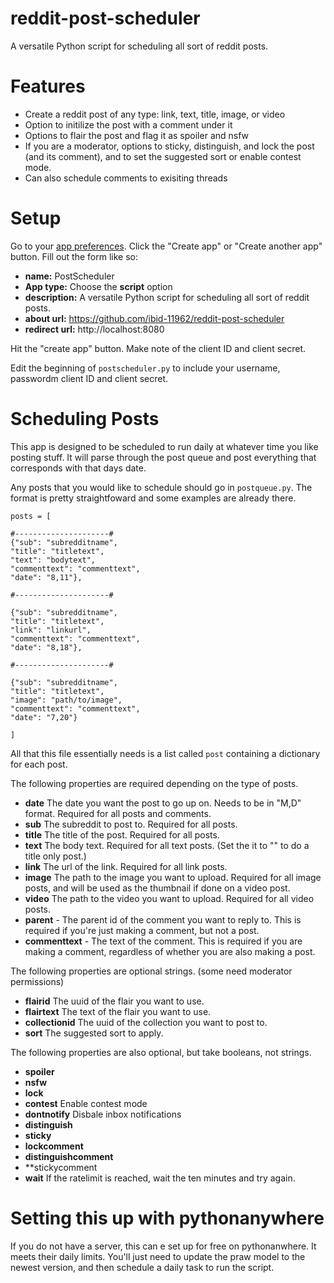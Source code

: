 # reddit-post-scheduler
A versatile Python script for scheduling all sort of reddit posts.

# Features

- Create a reddit post of any type: link, text, title, image, or video
- Option to initilize the post with a comment under it
- Options to flair the post and flag it as spoiler and nsfw
- If you are a moderator, options to sticky, distinguish, and lock the post (and its comment), and to set the suggested sort or enable contest mode.
- Can also schedule comments to exisiting threads

# Setup

Go to your [app preferences](https://www.reddit.com/prefs/apps). Click the "Create app" or "Create another app" button. Fill out the form like so:

- **name:** PostScheduler
- **App type:** Choose the **script** option
- **description:** A versatile Python script for scheduling all sort of reddit posts.
- **about url:** https://github.com/ibid-11962/reddit-post-scheduler
- **redirect url:** http://localhost:8080

Hit the "create app" button. Make note of the client ID and client secret.

Edit the beginning of `postscheduler.py` to include your username, passwordm client ID and client secret.

# Scheduling Posts

This app is designed to be scheduled to run daily at whatever time you like posting stuff. It will parse through the post queue and post everything that corresponds with that days date.

Any posts that you would like to schedule should go in `postqueue.py`. The format is pretty straightfoward and some examples are already there.

```
posts = [

#---------------------#
{"sub": "subredditname",
"title": "titletext",
"text": "bodytext",
"commenttext": "commenttext",
"date": "8,11"},

#---------------------#

{"sub": "subredditname",
"title": "titletext",
"link": "linkurl",
"commenttext": "commenttext",
"date": "8,18"},

#---------------------#

{"sub": "subredditname",
"title": "titletext",
"image": "path/to/image",
"commenttext": "commenttext",
"date": "7,20"}

]
```

All that this file essentially needs is a list called `post` containing a dictionary for each post.

The following properties are required depending on the type of posts.

- **date** The date you want the post to go up on. Needs to be in "M,D" format. Required for all posts and comments. 
- **sub** The subreddit to post to. Required for all posts.
- **title** The title of the post. Required for all posts.
- **text** The body text. Required for all text posts. (Set the it to "" to do a title only post.)
- **link** The url of the link. Required for all link posts.
- **image** The path to the image you want to upload. Required for all image posts, and will be used as the thumbnail if done on a video post.
- **video** The path to the video you want to upload. Required for all video posts.
- **parent** - The parent id of the comment you want to reply to. This is required if you're just making a comment, but not a post.
- **commenttext** - The text of the comment. This is required if you are making a comment, regardless of whether you are also making a post.

The following properties are optional strings. (some need moderator permissions)

- **flairid** The uuid of the flair you want to use.
- **flairtext** The text of the flair you want to use.
- **collectionid** The uuid of the collection you want to post to.
- **sort** The suggested sort to apply.

The following properties are also optional, but take booleans, not strings.


- **spoiler** 
- **nsfw** 
- **lock** 
- **contest** Enable contest mode
- **dontnotify** Disbale inbox notifications
- **distinguish** 
- **sticky** 
- **lockcomment** 
- **distinguishcomment** 
- **stickycomment
- **wait** If the ratelimit is reached, wait the ten minutes and try again.

# Setting this up with pythonanywhere

If you do not have a server, this can e set up for free on pythonanwhere. It meets their daily limits. You'll just need to update the praw model to the newest version, and then schedule a daily task to run the script.

